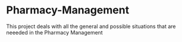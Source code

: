 # Pharmacy-Management
This project deals with all the general and possible situations that are neeeded in the Pharmacy Management
